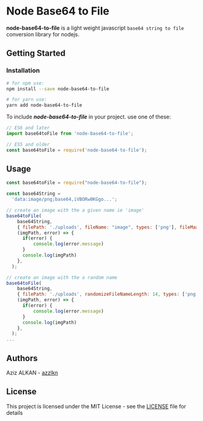 # Node Base64 to File

**node-base64-to-file** is a light weight javascript `base64 string to file` conversion library for nodejs.

## Getting Started

### Installation

```bash
# for npm use:
npm install --save node-base64-to-file

# for yarn use:
yarn add node-base64-to-file
```

To include **_node-base64-to-file_** in your project. use one of these:

```js
// ES6 and later
import base64toFile from 'node-base64-to-file';

// ES5 and older
const base64toFile = require('node-base64-to-file');
```

## Usage

```javascript
const base64toFile = require("node-base64-to-file");

const base64String =
  'data:image/png;base64,iVBORw0KGgo...';

// create an image with the a given name ie 'image'
base64toFile(
    base64String,
    { filePath: './uploads', fileName: "image", types: ['png'], fileMaxSize: 3145728 },
    (imgPath, error) => {
      if(error) {
          console.log(error.message)
      }
      console.log(imgPath)
    },
  );

// create an image with the a random name
base64toFile(
    base64String,
    { filePath: './uploads', randomizeFileNameLength: 14, types: ['png'], fileMaxSize: 3145728 },
    (imgPath, error) => {
      if(error) {
          console.log(error.message)
      }
      console.log(imgPath)
    },
  );
...

```

## Authors

Aziz ALKAN - [azzlkn](https://github.com/azzlkn)

<!-- Feel free to include a CONTRIBUTORS.md file and modify this contributors secion -->
<!-- See also the list of [contributors](CONTRIBUTORS) who participated in this project. -->

## License

This project is licensed under the MIT License - see the [LICENSE](LICENSE) file for details
